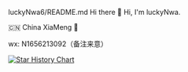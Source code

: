 luckyNwa6/README.md
Hi there 👋 Hi, I'm luckyNwa.

🇨🇳 China XiaMeng 🌱 

wx: N1656213092（备注来意）



[![Star History Chart](https://api.star-history.com/svg?repos=luckyNwa6/FlaskAIChat&type=Date)](https://www.star-history.com/#luckyNwa6/FlaskAIChat&Date)
